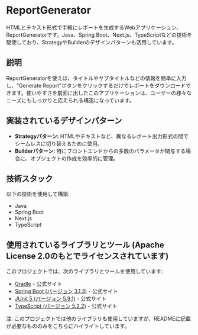 # ReportGenerator

HTMLとテキスト形式で手軽にレポートを生成するWebアプリケーション、ReportGeneratorです。Java、Spring Boot、Next.js、TypeScriptなどの技術を駆使しており、StrategyやBuilderのデザインパターンも活用しています。

## 説明

ReportGeneratorを使えば、タイトルやサブタイトルなどの情報を簡単に入力し、"Generate Report"ボタンをクリックするだけでレポートをダウンロードできます。使いやすさを前面に出したこのアプリケーションは、ユーザーの様々なニーズにもしっかりと応えられる構造になっています。

## 実装されているデザインパターン

- **Strategyパターン:** HTMLやテキストなど、異なるレポート出力形式の間でシームレスに切り替えるために使用。
- **Builderパターン:** 特にフロントエンドからの多数のパラメータが関与する場合に、オブジェクトの作成を効率的に管理。

## 技術スタック

以下の技術を使用して構築:
- Java
- Spring Boot
- Next.js
- TypeScript

## 使用されているライブラリとツール (Apache License 2.0のもとでライセンスされています)

このプロジェクトでは、次のライブラリとツールを使用しています:

- [Gradle](https://gradle.org/) - 公式サイト
- [Spring Boot (バージョン 3.1.3)](https://spring.io/projects/spring-boot) - 公式サイト
- [JUnit 5 (バージョン 5.9.1)](https://junit.org/junit5/) - 公式サイト
- [TypeScript (バージョン 5.2.2)](https://www.typescriptlang.org/) - 公式サイト

注: このプロジェクトでは他のライブラリも使用していますが、READMEに記載が必要なもののみをこちらにハイライトしています。
